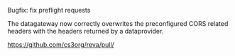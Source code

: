 Bugfix: fix preflight requests

The datagateway now correctly overwrites the preconfigured CORS related headers with the headers returned by a dataprovider.

https://github.com/cs3org/reva/pull/
